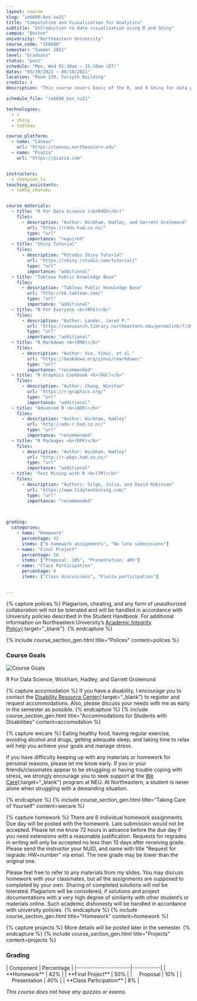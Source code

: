 ```yaml
---
layout: course
slug: "ie6600-bos-su21"
title: "Computation and Visualization for Analytics" 
subtitle: "Introduction to data visualization using R and Shiny"
campus: "Boston"
university: "Northeastern University"
course_code: "IE6600"
semester: "Summer 2021"
level: "Graduate"
status: "past"
schedule: "Mon, Wed 01:30am – 15:10am (ET)"
dates: "05/10/2021 – 08/18/2021"
location: "Room 129, Forsyth Building"
credits: 4
description: "This course covers basic of the R, and R Shiny for data preprocessing, and visualization. It introduces students to static and interactive visualization, dashboard, and platform that reveal information, patterns, interactions, and comparisons by paying attention to details such as color encoding, a shape selection, spatial layout, and annotation. Based on these fundamentals of analytical and creative thinking, the course then focuses on data visualization techniques and the use of the most current popular software tools that support data exploration, analytics-based storytelling and knowledge discovery, and decision-making in engineering, healthcare operations, manufacturing, and related applications."

schedule_file: "ie6600_bos_su21"

technologies:
  - r
  - shiny
  - tableau

course_platform:
  - name: "Canvas"
    url: "https://canvas.northeastern.edu"
  - name: "Piazza"
    url: "https://piazza.com"


instructors:
  - zhenyuan_lu
teaching_assistants:
  - lekha_cheruku


course_materials:
  - title: "R For Data Science (<b>R4DS</b>)"
    files:
      - description: "Author: Wickham, Hadley, and Garrett Grolemund"
        url: "https://r4ds.had.co.nz/"
        type: "url"
        importance: "required"
  - title: "Shiny Tutorial"
    files:
      - description: "RStudio Shiny Tutorial"
        url: "https://shiny.rstudio.com/tutorial/"
        type: "url"
        importance: "additional"
  - title: "Tableau Public Knowledge Base"
    files:
      - description: "Tableau Public Knowledge Base"
        url: "http://kb.tableau.com/"
        type: "url"
        importance: "additional"
  - title: "R For Everyone <b>(RFE)</b>"
    files:
      - description: "Author: Lander, Jared P."
        url: "https://onesearch.library.northeastern.edu/permalink/f/365rt0/NEU_ALMA51284955070001401"
        type: "url"
        importance: "additional"
  - title: "R Markdown <b>(RMD)</b>"
    files:
      - description: "Author: Xie, Yihui, et al."
        url: "https://bookdown.org/yihui/rmarkdown/"
        type: "url"
        importance: "recommended"
  - title: "R Graphics Cookbook <b>(RGC)</b>"
    files:
      - description: "Author: Chang, Winston"
        url: "https://r-graphics.org/"
        type: "url"
        importance: "additional"
  - title: "Advanced R <b>(ADR)</b>" 
    files:
      - description: "Author: Wickham, Hadley"
        url: "http://adv-r.had.co.nz/"
        type: "url"
        importance: "recommended"
  - title: "R Packages <b>(RPK)</b>" 
    files:
      - description: "Author: Wickham, Hadley"
        url: "http://r-pkgs.had.co.nz/"
        type: "url"
        importance: "additional"
  - title: "Text Mining with R <b>(TM)</b>" 
    files:
      - description: "Authors: Silge, Julia, and David Robinson"
        url: "https://www.tidytextmining.com/"
        type: "url"
        importance: "recommended"
  


grading:
  categories:
    - name: "Homework"
      percentage: 42
      items: ["6 homework assignments", "No late submissions"]
    - name: "Final Project"
      percentage: 50
      items: ["Proposal: 10%", "Presentation: 40%"]
    - name: "Class Participation"
      percentage: 8
      items: ["Class discussions", "Piazza participation"]


---
```





<!-- Polices-->
{% capture polices %}
Plagiarism, cheating, and any form of unauthorized collaboration will not be tolerated and will be handled in accordance with University policies described in the Student Handbook. For additional information on Northeastern University’s [Academic Integrity Policy](http://www.northeastern.edu/osccr/academic-integrity-policy/){:target="_blank"}.
{% endcapture %}

{% include course_section_gen.html title="Polices" content=polices %}


<div class="mb-8">
<h3 class="text-2xl font-bold mb-4">Course Goals</h3>
  <div class="bg-white rounded-xl p-6 shadow-sm">
  <div class="flex flex-col items-center">
  <img src="{{ '/assets/images/ie6600/goal.png' | relative_url }}" alt="Course Goals" class="max-w-full mb-4 rounded-lg" style="max-height: 400px;">
  <p class="text-gray-700 text-base">R For Data Science, Wickham, Hadley, and Garrett Grolemund</p>
  </div>
  </div>
</div>

<!-- Accomodation -->
{% capture accomodation %}
If you have a disability, I encourage you to contact the [Disability Resource Center](http://www.northeastern.edu/drc/about-the-drc/){:target="_blank"} to register and request accommodations. Also, please discuss your needs with me as early in the semester as possible.
{% endcapture %}
{% include course_section_gen.html title="Accommodations for Students with Disabilities" content=accomodation %}


<!-- Wecare -->
{% capture wecare %}
Eating healthy food, having regular exercise, avoiding alcohol and drugs, getting adequate sleep, and taking time to relax will help you achieve your goals and manage stress.

If you have difficulty keeping up with any materials or homework for personal reasons, please let me know early. If you or your friends/classmates appear to be struggling or having trouble coping with stress, we strongly encourage you to seek support at the [We Care](https://studentlife.northeastern.edu/we-care/){:target="_blank"} program at NEU. At Northeastern, a student is never alone when struggling with a demanding situation.

{% endcapture %}
{% include course_section_gen.html title="Taking Care of Yourself" content=wecare %}

<!-- Homework -->
{% capture homework %}
There are 6 individual homework assignments. Due day will be posted with the homework. Late submission would not be accepted. Please let me know 72 hours in advance before the due day if you need extensions with a reasonable justification.
Requests for regrades in writing will only be accepted no less than 10 days after receiving grade. Please send the instructor your NUID, and name with title “Request for regrade: HW+number” via email. The new grade may be lower than the original one.

Please feel free to refer to any materials from my slides. You may discuss homework with your classmates, but all the assignments are supposed to completed by your own. Sharing of completed solutions will not be tolerated. Plagiarism will be considered, if solutions and project documentations with a very high degree of similarity with other student’s or materials online. Such academic dishonesty will be handled in accordance with university policies.
{% endcapture %}
{% include course_section_gen.html title="Homework" content=homework %}

{% capture projects %}
More details will be posted later in the semester.
{% endcapture %}
{% include course_section_gen.html title="Projects" content=projects %}

<!-- Course Grading-->
<div class="mb-8">
<h3 class="text-2xl font-bold mb-4">Grading</h3>
  <div class="max-w-md bg-white rounded-xl pt-1.5 pb-1.5 pl-8 pr-8 shadow-sm" markdown='1'>
  | Component             | Percentage |
  |-----------------------|------------|
  | **Homework**          | 42%        |
  | **Final Project**     | 50%        |
  | &nbsp;&nbsp;&nbsp;&nbsp;Proposal   | 10%        |
  | &nbsp;&nbsp;&nbsp;&nbsp;Presentation | 40%        |
  | **Class Participation** | 8%       |

  *This course does not have any quizzes or exams.*
  </div>
</div>